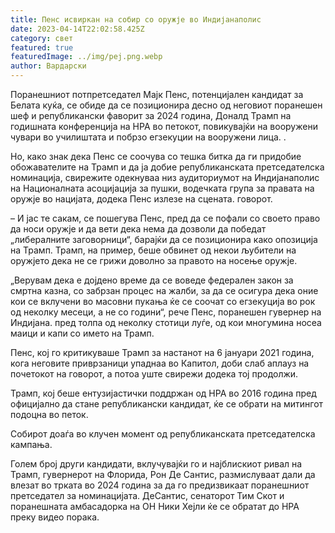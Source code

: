 ```yaml
---
title: Пенс исвиркан на собир со оружје во Индијанаполис
date: 2023-04-14T22:02:58.425Z
category: свет
featured: true
featuredImage: ../img/pej.png.webp
author: Вардарски
---
```


Поранешниот потпретседател Мајк Пенс, потенцијален кандидат за Белата куќа, се обиде да се позиционира десно од неговиот поранешен шеф и републикански фаворит за 2024 година, Доналд Трамп на годишната конференција на НРА во петокот, повикувајќи на вооружени чувари во училиштата и побрзо егзекуции на вооружени лица. .

Но, како знак дека Пенс се соочува со тешка битка да ги придобие обожавателите на Трамп и да ја добие републиканската претседателска номинација, свирежите одекнуваа низ аудиториумот на Индијанаполис на Националната асоцијација за пушки, водечката група за правата на оружје во нацијата, додека Пенс излезе на сцената. говорот.

– И јас те сакам, се пошегува Пенс, пред да се пофали со своето право да носи оружје и да вети дека нема да дозволи да победат „либералните заговорници“, барајќи да се позиционира како опозиција на Трамп. Трамп, на пример, беше обвинет од некои љубители на оружјето дека не се грижи доволно за правото на носење оружје.

„Верувам дека е дојдено време да се воведе федерален закон за смртна казна, со забрзан процес на жалби, за да се осигура дека оние кои се вклучени во масовни пукања ќе се соочат со егзекуција во рок од неколку месеци, а не со години“, рече Пенс, поранешен гувернер на Индијана. пред толпа од неколку стотици луѓе, од кои многумина носеа маици и капи со името на Трамп.

Пенс, кој го критикуваше Трамп за настанот на 6 јануари 2021 година, кога неговите приврзаници упаднаа во Капитол, доби слаб аплауз на почетокот на говорот, а потоа уште свирежи додека тој продолжи.

Трамп, кој беше ентузијастички поддржан од НРА во 2016 година пред официјално да стане републикански кандидат, ќе се обрати на митингот подоцна во петок.

Собирот доаѓа во клучен момент од републиканската претседателска кампања.

Голем број други кандидати, вклучувајќи го и најблискиот ривал на Трамп, гувернерот на Флорида, Рон Де Сантис, размислуваат дали да влезат во трката во 2024 година за да го предизвикаат поранешниот претседател за номинацијата. ДеСантис, сенаторот Тим ​​Скот и поранешната амбасадорка на ОН Ники Хејли ќе се обратат до НРА преку видео порака.
